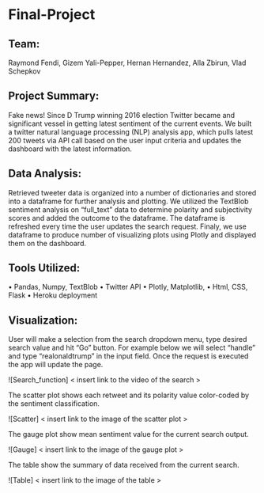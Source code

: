 # Final-Project
## Team: 
Raymond Fendi, Gizem Yali-Pepper, Hernan Hernandez, Alla Zbirun, Vlad Schepkov

## Project Summary:
Fake news! Since D Trump winning 2016 election Twitter became and significant vessel in getting latest sentiment of the current events.  We built a twitter natural language processing (NLP) analysis app, which pulls latest 200 tweets via API call based on the user input criteria and updates the dashboard with the latest information.  

## Data Analysis:
Retrieved tweeter data is organized into a number of dictionaries and stored into a dataframe for further analysis and plotting.  We utilized the TextBlob sentiment analysis on “full_text” data to determine polarity and subjectivity scores and added the outcome to the dataframe.  The dataframe is refreshed every time the user updates the search request.  Finaly, we use dataframe to produce number of visualizing plots using Plotly and displayed them on the dashboard.

## Tools Utilized:
•	Pandas, Numpy, TextBlob
•	Twitter API
•	Plotly, Matplotlib,
•	Html, CSS, Flask
•	Heroku deployment

## Visualization:
User will make a selection from the search dropdown menu, type desired search value and hit “Go” button.  For example below we will select “handle” and type “realonaldtrump” in the input field.  Once the request is executed the app will update the page. 

![Search_function] < insert link to the video of the search >

The scatter plot shows each retweet and its polarity value color-coded by the sentiment classification.

![Scatter] < insert link to the image of the scatter plot >

The gauge plot show mean sentiment value for the current search output.

![Gauge] < insert link to the image of the gauge plot >

The table show the summary of data received from the current search.

![Table] < insert link to the image of the table >


